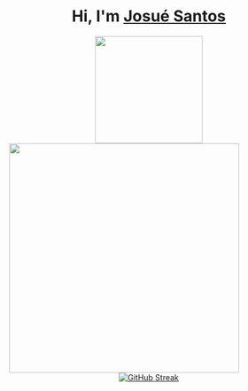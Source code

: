 
<div align='center'>
  <h1>
     Hi, I'm <a href="https://www.linkedin.com/in/jossdev/">Josué Santos</a>
  </h1>
</div>

<div align="center">
  <div align='center'>
  <img height="194px" src="https://github-readme-stats.vercel.app/api?username=josuesantos1&show_icons=true&theme=vision-friendly-dark&include_all_commits=true&count_private=true"/>
  <img align="left" height="415px" src="https://github-readme-stats.vercel.app/api/top-langs/?username=josuesantos1&langs_count=8&theme=vision-friendly-dark&hide_border=true">
</div>

  [![GitHub Streak](https://streak-stats.demolab.com?user=josuesantos1&theme=dark&border_radius=5&locale=pt-br&mode=weekly)](https://git.io/streak-stats)

</div>

